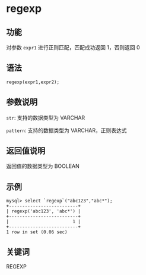 # regexp

## 功能

对参数 `expr1` 进行正则匹配，匹配成功返回 1，否则返回 0

## 语法

```Haskell
regexp(expr1,expr2);
```

## 参数说明

`str`: 支持的数据类型为 VARCHAR

`pattern`: 支持的数据类型为 VARCHAR，正则表达式

## 返回值说明

返回值的数据类型为 BOOLEAN

## 示例

```Plain Text
mysql> select `regexp`("abc123","abc*");
+--------------------------+
| regexp('abc123', 'abc*') |
+--------------------------+
|                        1 |
+--------------------------+
1 row in set (0.06 sec)
```

## 关键词

REGEXP
